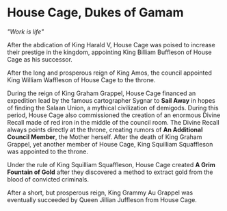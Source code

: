 # House Cage, Dukes of Gamam

_"Work is life"_

After the abdication of King Harald V, House Cage was poised to increase their prestige in the kingdom, appointing King Billiam Buffleson of House Cage as his successor.

After the long and prosperous reign of King Amos, the council appointed King William Waffleson of House Cage to the throne.

During the reign of King Graham Grappel, House Cage financed an expedition lead by the famous cartographer Sygnar to **Sail Away** in hopes of finding the Salaan Union, a mythical civilization of demigods. During this period, House Cage also commissioned the creation of an enormous Divine Recall made of red iron in the middle of the council room. The Divine Recall always points directly at the throne, creating rumors of **An Additional Council Member**, the Mother herself. After the death of King Graham Grappel, yet another member of House Cage, King Squilliam Squaffleson was appointed to the throne.

Under the rule of King Squilliam Squaffleson, House Cage created **A Grim Fountain of Gold** after they discovered a method to extract gold from the blood of convicted criminals.

After a short, but prosperous reign, King Grammy Au Grappel was eventually succeeded by Queen Jillian Juffleson from House Cage.
